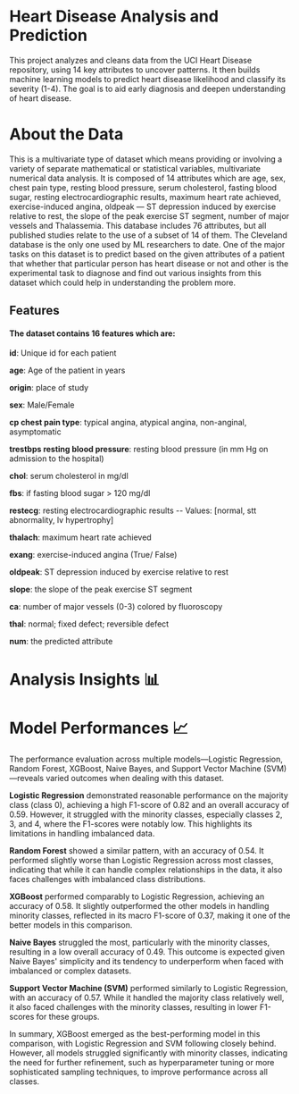 # Heart Disease Analysis and Prediction
This project analyzes and cleans data from the UCI Heart Disease repository, using 14 key attributes to uncover patterns. It then builds machine learning models to predict heart disease likelihood and classify its severity (1-4). The goal is to aid early diagnosis and deepen understanding of heart disease.

# About the Data
This is a multivariate type of dataset which means providing or involving a variety of separate mathematical or statistical variables, multivariate numerical data analysis. It is composed of 14 attributes which are age, sex, chest pain type, resting blood pressure, serum cholesterol, fasting blood sugar, resting electrocardiographic results, maximum heart rate achieved, exercise-induced angina, oldpeak — ST depression induced by exercise relative to rest, the slope of the peak exercise ST segment, number of major vessels and Thalassemia. This database includes 76 attributes, but all published studies relate to the use of a subset of 14 of them. The Cleveland database is the only one used by ML researchers to date. One of the major tasks on this dataset is to predict based on the given attributes of a patient that whether that particular person has heart disease or not and other is the experimental task to diagnose and find out various insights from this dataset which could help in understanding the problem more.

## Features

#### **The dataset contains 16 features which are:**

**id**: Unique id for each patient

**age**: Age of the patient in years

**origin**: place of study

**sex**: Male/Female

**cp chest pain type**: typical angina, atypical angina, non-anginal, asymptomatic

**trestbps resting blood pressure**: resting blood pressure (in mm Hg on admission to the hospital)

**chol**: serum cholesterol in mg/dl

**fbs**: if fasting blood sugar > 120 mg/dl

**restecg**: resting electrocardiographic results -- Values: [normal, stt abnormality, lv hypertrophy]

**thalach**: maximum heart rate achieved

**exang**: exercise-induced angina (True/ False)

**oldpeak**: ST depression induced by exercise relative to rest

**slope**: the slope of the peak exercise ST segment

**ca**: number of major vessels (0-3) colored by fluoroscopy

**thal**: normal; fixed defect; reversible defect

**num**: the predicted attribute

# Analysis Insights 📊

# Model Performances 📈

The performance evaluation across multiple models—Logistic Regression, Random Forest, XGBoost, Naive Bayes, and Support Vector Machine (SVM)—reveals varied outcomes when dealing with this dataset.

**Logistic Regression** demonstrated reasonable performance on the majority class (class 0), achieving a high F1-score of 0.82 and an overall accuracy of 0.59. However, it struggled with the minority classes, especially classes 2, 3, and 4, where the F1-scores were notably low. This highlights its limitations in handling imbalanced data.

**Random Forest** showed a similar pattern, with an accuracy of 0.54. It performed slightly worse than Logistic Regression across most classes, indicating that while it can handle complex relationships in the data, it also faces challenges with imbalanced class distributions.

**XGBoost** performed comparably to Logistic Regression, achieving an accuracy of 0.58. It slightly outperformed the other models in handling minority classes, reflected in its macro F1-score of 0.37, making it one of the better models in this comparison.

**Naive Bayes** struggled the most, particularly with the minority classes, resulting in a low overall accuracy of 0.49. This outcome is expected given Naive Bayes' simplicity and its tendency to underperform when faced with imbalanced or complex datasets.

**Support Vector Machine (SVM)** performed similarly to Logistic Regression, with an accuracy of 0.57. While it handled the majority class relatively well, it also faced challenges with the minority classes, resulting in lower F1-scores for these groups.

In summary, XGBoost emerged as the best-performing model in this comparison, with Logistic Regression and SVM following closely behind. However, all models struggled significantly with minority classes, indicating the need for further refinement, such as hyperparameter tuning or more sophisticated sampling techniques, to improve performance across all classes.
